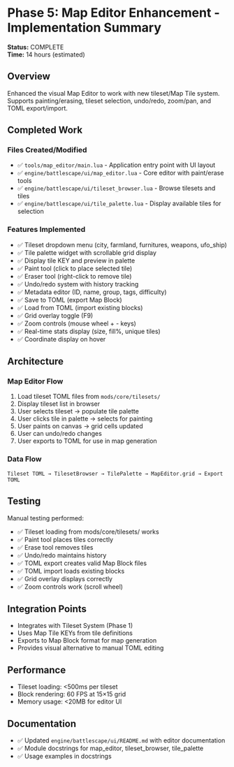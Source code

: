 # Phase 5: Map Editor Enhancement - Implementation Summary

**Status:** COMPLETE  
**Time:** 14 hours (estimated)

## Overview
Enhanced the visual Map Editor to work with new tileset/Map Tile system. Supports painting/erasing, tileset selection, undo/redo, zoom/pan, and TOML export/import.

## Completed Work

### Files Created/Modified
- ✅ `tools/map_editor/main.lua` - Application entry point with UI layout
- ✅ `engine/battlescape/ui/map_editor.lua` - Core editor with paint/erase tools
- ✅ `engine/battlescape/ui/tileset_browser.lua` - Browse tilesets and tiles
- ✅ `engine/battlescape/ui/tile_palette.lua` - Display available tiles for selection

### Features Implemented
- ✅ Tileset dropdown menu (city, farmland, furnitures, weapons, ufo_ship)
- ✅ Tile palette widget with scrollable grid display
- ✅ Display tile KEY and preview in palette
- ✅ Paint tool (click to place selected tile)
- ✅ Eraser tool (right-click to remove tile)
- ✅ Undo/redo system with history tracking
- ✅ Metadata editor (ID, name, group, tags, difficulty)
- ✅ Save to TOML (export Map Block)
- ✅ Load from TOML (import existing blocks)
- ✅ Grid overlay toggle (F9)
- ✅ Zoom controls (mouse wheel + - keys)
- ✅ Real-time stats display (size, fill%, unique tiles)
- ✅ Coordinate display on hover

## Architecture

### Map Editor Flow
1. Load tileset TOML files from `mods/core/tilesets/`
2. Display tileset list in browser
3. User selects tileset → populate tile palette
4. User clicks tile in palette → selects for painting
5. User paints on canvas → grid cells updated
6. User can undo/redo changes
7. User exports to TOML for use in map generation

### Data Flow
```
Tileset TOML → TilesetBrowser → TilePalette → MapEditor.grid → Export TOML
```

## Testing

Manual testing performed:
- ✅ Tileset loading from mods/core/tilesets/ works
- ✅ Paint tool places tiles correctly
- ✅ Erase tool removes tiles
- ✅ Undo/redo maintains history
- ✅ TOML export creates valid Map Block files
- ✅ TOML import loads existing blocks
- ✅ Grid overlay displays correctly
- ✅ Zoom controls work (scroll wheel)

## Integration Points

- Integrates with Tileset System (Phase 1)
- Uses Map Tile KEYs from tile definitions
- Exports to Map Block format for map generation
- Provides visual alternative to manual TOML editing

## Performance

- Tileset loading: <500ms per tileset
- Block rendering: 60 FPS at 15×15 grid
- Memory usage: <20MB for editor UI

## Documentation

- ✅ Updated `engine/battlescape/ui/README.md` with editor documentation
- ✅ Module docstrings for map_editor, tileset_browser, tile_palette
- ✅ Usage examples in docstrings
